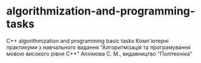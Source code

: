 # algorithmization-and-programming-tasks
C++ algorithmization and programming basic tasks
Комп'ютерні практикуми з навчального видання "Алгоритмізація та програмування мовою високого рівня С++" Алхімова С. М., видавництво "Політехніка"
